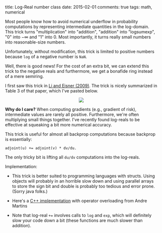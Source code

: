 title: Log-Real number class
date: 2015-02-01
comments: true
tags: math, numerical

Most people know how to avoid numerical underflow in probability computations by
representing intermediate quantities in the log-domain. This trick turns
"multiplication" into "addition", "addition" into "logsumexp", "0" into
$-\infty$ and "1" into $0$. Most importantly, it turns really small numbers into
reasonable-size numbers.

Unfortunately, without modification, this trick is limited to positive numbers
because `log` of a negative number is `NaN`.

Well, there is good news! For the cost of an extra bit, we can extend this trick
to the negative reals and furthermore, we get a bonafide ring instead of a mere
semiring.

I first saw this trick in
[Li and Eisner (2009)](http://www.aclweb.org/anthology/D09-1005). The trick is
nicely summarized in Table 3 of that paper, which I've pasted below.

<div style="text-align:center">
<img src="/blog/images/logreal.png"/>
</div>

**Why do I care?** When computing gradients (e.g., gradient of risk),
intermediate values are rarely all positive. Furthermore, we're often
multiplying small things together. I've recently found log-reals to be effective
at squeaking a bit more numerical accuracy.

This trick is useful for almost all backprop computations because backprop is
essentially:

```
adjoint(u) += adjoint(v) * dv/du.
```

The only tricky bit is lifting all ``du/dv`` computations into the log-reals.

Implementation:

- This trick is better suited to programming languages with structs. Using
  objects will probably in an horrible slow down and using parallel arrays to
  store the sign bit and double is probably too tedious and error prone. (Sorry
  java folks.)

- Here's a [C++ implementation](https://github.com/andre-martins/TurboParser/blob/master/src/util/logval.h)
  with operator overloading from Andre Martins

- Note that log-real `+=` involves calls to `log` and `exp`, which will
  definitely slow your code down a bit (these functions are much slower than
  addition).
